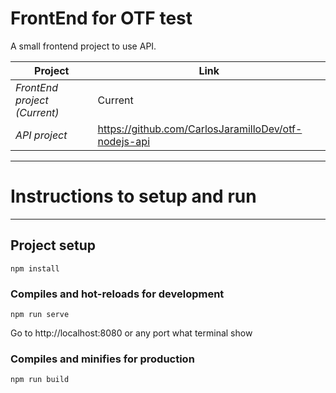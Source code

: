 # FrontEnd for OTF test

A small frontend project to use API.

| Project | Link |
| ------ | ------ |
| _FrontEnd project (Current)_ | Current |
| _API project_ | https://github.com/CarlosJaramilloDev/otf-nodejs-api |

***
# Instructions to setup and run
***
## Project setup
```
npm install
```

### Compiles and hot-reloads for development
```
npm run serve
```
Go to http://localhost:8080 or any port what terminal show

### Compiles and minifies for production
```
npm run build